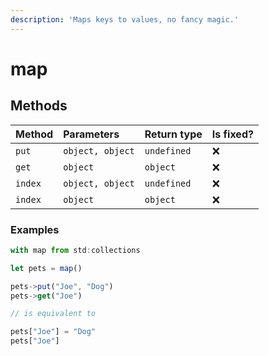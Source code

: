 ```yaml
---
description: 'Maps keys to values, no fancy magic.'
---
```


# map

## Methods

| Method | Parameters | Return type | Is fixed? |
| :--- | :--- | :--- | :--- |
| `put` | `object, object` | `undefined` | ❌ |
| `get` | `object` | `object` | ❌ |
| `index` | `object, object` | `undefined` | ❌ |
| `index` | `object` | `object` | ❌ |

### Examples

```javascript
with map from std:collections

let pets = map()

pets->put("Joe", "Dog")
pets->get("Joe")

// is equivalent to

pets["Joe"] = "Dog"
pets["Joe"]
```

